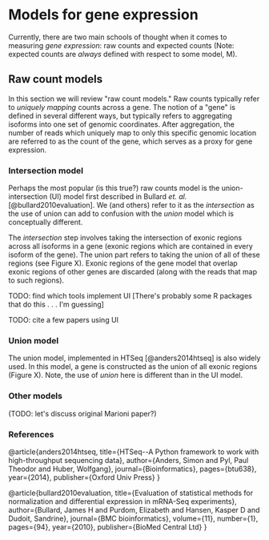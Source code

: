 # Models for gene expression

Currently, there are two main schools of thought when it comes to measuring
_gene expression_: raw counts and expected counts (Note: expected counts are
_always_ defined with respect to some model, M).

## Raw count models

In this section we will review "raw count models." Raw counts typically refer
to _uniquely mapping_ counts across a gene. The notion of a "gene" is
defined in several different ways, but typically refers to aggregating isoforms
into one set of genomic coordinates. After aggregation, the number of reads
which uniquely map to only this specific genomic location are referred to as
the count of the gene, which serves as a proxy for gene expression.


### Intersection model

Perhaps the most popular (is this true?) raw counts model is the
union-intersection (UI) model first described in Bullard _et. al._ [@bullard2010evaluation]. 
We (and others) refer to
it as the _intersection_ as the use of union can add to confusion with the
_union_ model which is conceptually different.

The _intersection_ step involves taking the intersection of exonic regions
across all isoforms in a gene (exonic regions which are contained in every
isoform of the gene). The union part refers to taking the union of all of these
regions (see Figure X). Exonic regions of the gene model that overlap exonic
regions of other genes are discarded (along with the reads that map to such 
regions).

TODO: find which tools implement UI [There's probably some R packages that do this . . . I'm guessing]

TODO: cite a few papers using UI

### Union model

The union model, implemented in HTSeq [@anders2014htseq] is also widely used. In this
model, a gene is constructed as the union of all exonic regions (Figure X).
Note, the use of _union_ here is different than in the UI model.

### Other models

(TODO: let's discuss original Marioni paper?)

### References

@article{anders2014htseq,
  title={HTSeq--A Python framework to work with high-throughput sequencing data},
  author={Anders, Simon and Pyl, Paul Theodor and Huber, Wolfgang},
  journal={Bioinformatics},
  pages={btu638},
  year={2014},
  publisher={Oxford Univ Press}
}

@article{bullard2010evaluation,
  title={Evaluation of statistical methods for normalization and differential expression in mRNA-Seq experiments},
  author={Bullard, James H and Purdom, Elizabeth and Hansen, Kasper D and Dudoit, Sandrine},
  journal={BMC bioinformatics},
  volume={11},
  number={1},
  pages={94},
  year={2010},
  publisher={BioMed Central Ltd}
}
